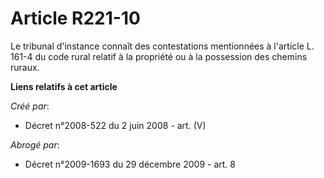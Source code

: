 # Article R221-10

Le tribunal d'instance connaît des contestations mentionnées à l'article L. 161-4 du code rural relatif à la propriété ou à
la possession des chemins ruraux.

**Liens relatifs à cet article**

_Créé par_:

  - Décret n°2008-522 du 2 juin 2008 - art. (V)

_Abrogé par_:

  - Décret n°2009-1693 du 29 décembre 2009 - art. 8
